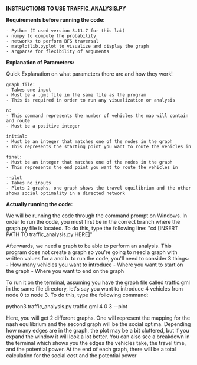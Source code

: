 **INSTRUCTIONS TO USE TRAFFIC_ANALYSIS.PY**

**Requirements before running the code:**

    - Python (I used version 3.11.7 for this lab)
    - numpy to compute the probability
    - networkx to perform BFS traversal
    - matplotlib.pyplot to visualize and display the graph
    - argparse for flexibility of arguments

**Explanation of Parameters:**

Quick Explanation on what parameters there are and how they work!

    graph_file:
    - Takes one input
    - Must be a .gml file in the same file as the program
    - This is required in order to run any visualization or analysis

    n:
    - This command represents the number of vehicles the map will contain and route
    - Must be a positive integer

    initial:
    - Must be an integer that matches one of the nodes in the graph
    - This represents the starting point you want to route the vehicles in

    final:
    - Must be an integer that matches one of the nodes in the graph
    - This represents the end point you want to route the vehicles in

    --plot
    - Takes no inputs
    - Plots 2 graphs, one graph shows the travel equilibrium and the other shows social optimality in a directed network

**Actually running the code:**

We will be running the code through the command prompt on Windows. In order to run the code, you must first be in the correct branch where the graph.py file is located. To do this, type the following line: "cd [INSERT PATH TO traffic_analysis.py HERE]"

Afterwards, we need a graph to be able to perform an analysis. This program does not create a graph so you're going to need a graph with written values for a and b. to run the code, you'll need to consider 3 things:
    - How many vehicles you want to introduce
    - Where you want to start on the graph
    - Where you want to end on the graph

To run it on the terminal, assuming you have the graph file called traffic.gml in the same file directory, let's say you want to introduce 4 vehicles from node 0 to node 3. To do this, type the following command:

python3 traffic_analysis.py traffic.gml 4 0 3 --plot

Here, you will get 2 different graphs. One will represent the mapping for the nash equilibrium and the second graph will be the social optima. Depending how many edges are in the graph, the plot may be a bit cluttered, but if you expand the window it will look a lot better. You can also see a breakdown in the terminal which shows you the edges the vehicles take, the travel time, and the potential power. At the end of each graph, there will be a total calculation for the social cost and the potential power